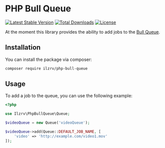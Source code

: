 # PHP Bull Queue
[![Latest Stable Version](https://img.shields.io/packagist/v/ilzrv/php-bull-queue.svg)](https://packagist.org/packages/ilzrv/php-bull-queue)
[![Total Downloads](https://img.shields.io/packagist/dt/ilzrv/php-bull-queue.svg)](https://packagist.org/packages/ilzrv/php-bull-queue)
[![License](https://img.shields.io/github/license/ilzrv/php-bull-queue.svg)](https://packagist.org/packages/ilzrv/php-bull-queue)

At the moment this library provides the ability to add jobs to the [Bull Queue](https://github.com/OptimalBits/bull).

## Installation

You can install the package via composer:

```bash
composer require ilzrv/php-bull-queue
```

## Usage

To add a job to the queue, you can use the following example:

```php
<?php

use Ilzrv\PhpBullQueue\Queue;

$videoQueue = new Queue('videoQueue');

$videoQueue->add(Queue::DEFAULT_JOB_NAME, [
    'video' => 'http://example.com/video1.mov'
]);
```
